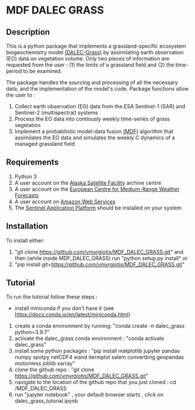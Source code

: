 # MDF DALEC GRASS  

## Description 

This is a python package that implements a grassland-specific ecosystem biogeochemistry model [(DALEC-Grass)](https://www.sciencedirect.com/science/article/abs/pii/S0308521X2030768X) by assimilating earth observation (EO) data on vegetation volume. Only two pieces of information are requested from the user : (1) the limits of a grassland field and (2) the time-period to be examined. 

The package handles the sourcing and processing of all the necessary data, and the implementation of the model's code. Package functions allow the user to :

1. Collect earth observation (EO) data from the ESA Sentinel-1 (SAR) and Sentinel-2 (multispectral) systems
2. Process the EO data into contiously weekly time-series of grass vegetation  
3. Implement a probabilistic model-data fusion [(MDF)](https://www.sciencedirect.com/science/article/pii/S0168192321001490) algorithm that assimilates the EO data and simulates the weekly C dynamics of a managed grassland field


## Requirements 

1. Python 3 
2. A user account on the [Alaska Satellite Facility](https://asf.alaska.edu) archive centre
3. A user account on the [European Centre for Medium-Range Weather Forecasts](https://www.ecmwf.int/en/forecasts/datasets)
4. A user account on [Amazon Web Services](https://digital-geography.com/accessing-landsat-and-sentinel-2-on-amazon-web-services/#.V3Lr1I68EfI)
5. The [Sentinel Application Platform](https://step.esa.int/main/download/snap-download/) should be installed on your system 

## Installation 

To install either:
1. "git clone https://github.com/vmyrgiotis/MDF_DALEC_GRASS.git" and then (while inside MDF_DALEC_GRASS) run "python setup.py install" 
or
2. "pip install git+https://github.com/vmyrgiotis/MDF_DALEC_GRASS.git"


## Tutorial 

To run the tutorial follow these steps : 

*  install miniconda if you don't have it (see  https://docs.conda.io/en/latest/miniconda.html)
1. create a conda environment by running: "conda create -n dalec_grass python=3.9.7"
2. activate the dalec_grass conda environment : "conda activate dalec_grass"
3. install some python packages : "pip install matplotlib jupyter pandas numpy spotpy netCDF4 wand itermplot salem convertbng geopandas motionless joblib xarray"
4. clone the github repo : "git clone https://github.com/vmyrgiotis/MDF_DALEC_GRASS.git"
5. navigate to the location of the github repo that you just cloned : cd /MDF_DALEC_GRASS 
6. run "jupyter notebook" , your default browser starts , click on dalec_grass_tutorial.ipynb 

